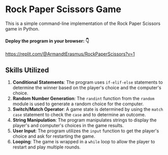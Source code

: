# Rock Paper Scissors Game

This is a simple command-line implementation of the Rock Paper Scissors game in Python.

#### Deploy the program in your browser: 👇

https://replit.com/@ArmandtErasmus/RockPaperScissors?v=1

## Skills Utilized

1. **Conditional Statements**: The program uses `if-elif-else` statements to determine the winner based on the player's choice and the computer's choice.
2. **Random Number Generation**: The `randint` function from the `random` module is used to generate a random choice for the computer.
3. **Switch/Match Operator**: A game state is determined by using the `match case` statement to check the `case` and to determine an outcome.
4. **String Manipulation**: The program manipulates strings to display the player's and computer's choices in the game results.
5. **User Input**: The program utilizes the `input` function to get the player's choice and ask for restarting the game.
6. **Looping**: The game is wrapped in a `while` loop to allow the player to restart and play multiple rounds.
